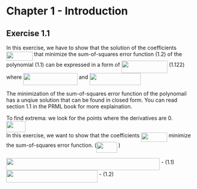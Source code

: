 # Chapter 1 - Introduction

## Exercise 1.1
In this exercise, we have to show that the solution of the coefficients <img src="/PRML/sol-chapter-1/tex/9a7d2e55e8d5b0ef2e33dd7f7ec556c1.svg?invert_in_darkmode&sanitize=true" align=middle width=69.51281204999998pt height=24.65753399999998pt/> that minimize the sum-of-squares error function (1.2) of the polynomial (1.1) can be expressed in a form of <img src="/PRML/sol-chapter-1/tex/73c0dccc85d63aaea1af498011d37299.svg?invert_in_darkmode&sanitize=true" align=middle width=122.43733259999999pt height=32.256008400000006pt/> (1.122)  where   <img src="/PRML/sol-chapter-1/tex/a555f02e2373b915dac554e020f1411e.svg?invert_in_darkmode&sanitize=true" align=middle width=143.48198369999997pt height=32.256008400000006pt/> and <img src="/PRML/sol-chapter-1/tex/1441846f25ba72d790610b188732a3cb.svg?invert_in_darkmode&sanitize=true" align=middle width=136.0826808pt height=32.256008400000006pt/>        

The minimization of the sum-of-squares error function of the polynomail has a unqiue solution that can be found in closed form.  You can read section 1.1 in the  PRML book for more explaination.         

To find extrema: we look for the points where the derivatives are 0.     
<img src="/PRML/sol-chapter-1/tex/c063cfe40b69ea5557ee2fb24dcc4968.svg?invert_in_darkmode&sanitize=true" align=middle width=50.758403849999986pt height=28.92634470000001pt/>           
  In this exercise, we want to show that the coefficients <img src="/PRML/sol-chapter-1/tex/9a7d2e55e8d5b0ef2e33dd7f7ec556c1.svg?invert_in_darkmode&sanitize=true" align=middle width=69.51281204999998pt height=24.65753399999998pt/> minimize the sum-of-squares error function. (<img src="/PRML/sol-chapter-1/tex/fef9866d8ec0d5be48150c538105f387.svg?invert_in_darkmode&sanitize=true" align=middle width=54.55425524999999pt height=28.92634470000001pt/> )             



<img src="/PRML/sol-chapter-1/tex/b584facb31bf4b558b1740276893c710.svg?invert_in_darkmode&sanitize=true" align=middle width=407.22455729999996pt height=32.256008400000006pt/> - (1.1)     
<img src="/PRML/sol-chapter-1/tex/4c159655574163a7be6fd8e45fc512c5.svg?invert_in_darkmode&sanitize=true" align=middle width=242.32595145pt height=32.256008400000006pt/> - (1.2)         
